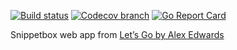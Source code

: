[![Build status](https://img.shields.io/github/actions/workflow/status/96malhar/snippetbox/build.yml?branch=main&label=CI)](https://github.com/96malhar/snippetbox/actions/workflows/build.yml)
[![Codecov branch](https://img.shields.io/codecov/c/github/96malhar/snippetbox/main.svg)](https://codecov.io/gh/96malhar/snippetbox)
[![Go Report Card](https://goreportcard.com/badge/github.com/96malhar/snippetbox)](https://goreportcard.com/report/github.com/96malhar/snippetbox)

Snippetbox web app from [Let’s Go by Alex Edwards](https://lets-go.alexedwards.net)
